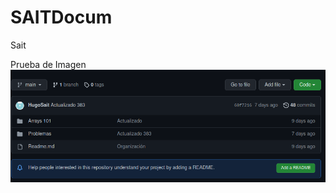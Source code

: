 # SAITDocum
Sait


Prueba de Imagen
![Ejemplo de subrayado](https://github.com/HugoSait/SAITDocum/blob/main/Img/Repositorio.png)
